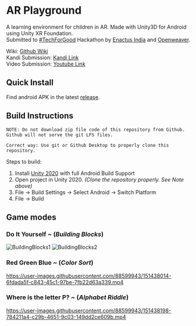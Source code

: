 # AR Playground

A learning environment for children in AR. Made with Unity3D for Android using Unity XR Foundation. <br/>
Submitted to [#TechForGood](https://enactustechforgood.openweaver.com/) Hackathon by [Enactus India](https://enactus.org/who-we-are/our-story/) and [Openweaver](https://www.openweaver.com/about-us.html).

Wiki: [Github Wiki](https://github.com/colordepth/ar-playground/wiki)<br/>
Kandi Submission: [Kandi Link](https://kandi.openweaver.com/collections/techforgood2022/ar-playground)<br/>
Video Submission: [Youtube Link](https://youtu.be/Yo8xyBJ2Za8)<br/>


## Quick Install
Find android APK in the latest [release](https://github.com/colordepth/ar-playground/releases/tag/v0.1.0-alpha).

## Build Instructions
```
NOTE: Do not download zip file code of this repository from Github. Github will not serve the git LFS files.

Correct way: Use git or Github Desktop to properly clone this repository.
```
Steps to build:
1. Install [Unity 2020](https://unity.com/releases/2020-1) with full Android Build Support
2. Open project in Unity 2020. _(Clone the repository properly. See Note above)_
3. File -> Build Settings -> Select Android -> Switch Platform
4. File -> Build


## Game modes

### Do It Yourself ~ (_Building Blocks_)


![BuildingBlocks1](https://user-images.githubusercontent.com/88599943/151415587-a4826bff-8661-4e8d-a6dd-6621e2bf05c8.png)
![BuildingBlocks2](https://user-images.githubusercontent.com/88599943/151416826-99a1b8b8-8f0c-4006-90d0-620d35d743ec.jpeg)


### Red Green Blue ~ (_Color Sort_)


https://user-images.githubusercontent.com/88599943/151438014-6fdada5f-c843-45c1-97be-7fb22d63a339.mp4


### Where is the letter P? ~ (_Alphabet Riddle_)



https://user-images.githubusercontent.com/88599943/151438198-784211a4-c29b-4651-9c03-149dd2ce609b.mp4

